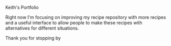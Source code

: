 Keith's Portfolio

Right now I'm focusing on improving my recipe repository with more recipes and a useful interface to allow people to make these recipes with alternatives for different situations.

Thank you for stopping by